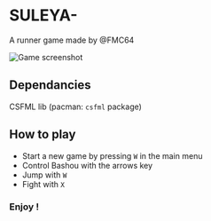 # SULEYA-
A runner game made by @FMC64

![Game screenshot](https://i.imgur.com/ixD67Aj.png)

## Dependancies
CSFML lib (pacman: `csfml` package)

## How to play

* Start a new game by pressing `W` in the main menu
* Control Bashou with the arrows key
* Jump with `W`
* Fight with `X`

### Enjoy !
